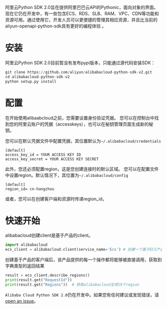 阿里云Python SDK 2.0旨在提供阿里巴巴云API的Pythonic，面向对象的界面。现在它仍在开发中，有一些包含ECS、RDS、SLB、RAM、VPC、CDN等功能和资源可用。通过使用它，开发人员可以更便捷的管理其相应资源，并且比当前的aliyun-openapi-python-sdk具有更好的编程体验 。


# 安装

阿里云Python SDK 2.0目前暂没有发布pypi版本，只能通过源代码安装SDK：
```python
git clone https://github.com/aliyun/alibabacloud-python-sdk-v2.git
cd alibabacloud-python-sdk-v2
python setup.py install
```

# 配置

在开始使用alibaabcloud之前，您需要设置身份验证凭据。
您可以在控制台中找到您的阿里云账户的凭据（accesskeys），也可以在秘钥管理页面生成新的秘钥。

您可以在默认凭据文件中配置凭据，其位置默认为`~/.alibabacloud/credentials`
```
[default]
access_key_id = YOUR ACCESS KEY ID
access_key_secret = YOUR ACCESS KEY SECRET
```
此外，您还必须配置region，这是您创建连接时的默认区域。
您可以在配置文件中设置region。默认情况下，其位置为`~/.alibabacloud/config`
```
[default]
region_id= cn-hangzhou
```
或者，您可以在创建客户端和资源时传递region_id。

# 快速开始

alibabacloud创建client是基于产品的client。
```python
import alibabacloud
ecs_client = alibabacloud.client(service_name='Ecs') # 创建一个基于ECS产品的client
```
创建基于产品的客户端后，该产品提供的每一个操作都将能够被直接调用，获取到字典类型的返回结果
```python
result = ecs_client.describe_regions()
print(result.get("RequestId"))
print(result.get("Regions"))  # 获取alibabacloud全球19个region
```
```Alibaba Cloud Python SDK 2.0```仍在开发中。如果您有任何建议或发现错误，请[open an issue](https://github.com/aliyun/alibabacloud-python-sdk-v2/issues/new)。
